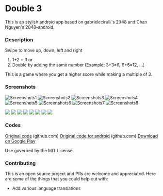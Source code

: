 Double 3
=========

This is an stylish android app based on gabrielecirulli's 2048 and Chan Nguyen's 2048-android.

### Description

Swipe to move up, down, left and right

  1) 1+2 = 3 or
  2) Double by adding the same number
      (Example: 3+3=6, 6+6=12, ...)

This is a game where you get a higher score while making a multiple of 3.


### Screenshots
![Screenshots1](https://raw.githubusercontent.com/tuxxon/double3/master/screenshots/1.jpg)
![Screenshots2](https://raw.githubusercontent.com/tuxxon/double3/master/screenshots/2.jpg)
![Screenshots3](https://raw.githubusercontent.com/tuxxon/double3/master/screenshots/3.jpg)
![Screenshots4](https://raw.githubusercontent.com/tuxxon/double3/master/screenshots/4.jpg)
![Screenshots5](https://raw.githubusercontent.com/tuxxon/double3/master/screenshots/5.jpg)
![Screenshots6](https://raw.githubusercontent.com/tuxxon/double3/master/screenshots/6.jpg)
![Screenshots7](https://raw.githubusercontent.com/tuxxon/double3/master/screenshots/7.jpg)
![Screenshots8](https://raw.githubusercontent.com/tuxxon/double3/master/screenshots/8.jpg)

<img src="https://raw.githubusercontent.com/tuxxon/double3/master/screenshots/1.jpg">
<img src="https://raw.githubusercontent.com/tuxxon/double3/master/screenshots/2.jpg">
<img src="https://raw.githubusercontent.com/tuxxon/double3/master/screenshots/3.jpg">
<img src="https://raw.githubusercontent.com/tuxxon/double3/master/screenshots/4.jpg">
<img src="https://raw.githubusercontent.com/tuxxon/double3/master/screenshots/5.jpg">
<img src="https://raw.githubusercontent.com/tuxxon/double3/master/screenshots/6.jpg">
<img src="https://raw.githubusercontent.com/tuxxon/double3/master/screenshots/7.jpg">
<img src="https://raw.githubusercontent.com/tuxxon/double3/master/screenshots/8.jpg">

### Codes

[Original code](https://github.com/gabrielecirulli/2048) (github.com)
[Original code for android](https://github.com/tpcstld/2048/tree/master/2048) (github.com)
[Download on Google Play](https://play.google.com/store/apps/details?id=com.touchizen.double3)

Use governed by the MIT License.

### Contributing

This is an open source project and PRs are welcome and appreciated. Here are some of the things that you could help out with: 

* Add various language translations